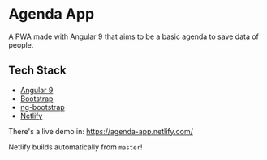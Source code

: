 # Agenda App

A PWA made with Angular 9 that aims to be a basic agenda to save data of people.

## Tech Stack
- [Angular 9](https://angular.io/)
- [Bootstrap](https://getbootstrap.com/)
- [ng-bootstrap](https://ng-bootstrap.github.io/)
- [Netlify](https://www.netlify.com/)

There's a live demo in: https://agenda-app.netlify.com/

Netlify builds automatically from `master`!

